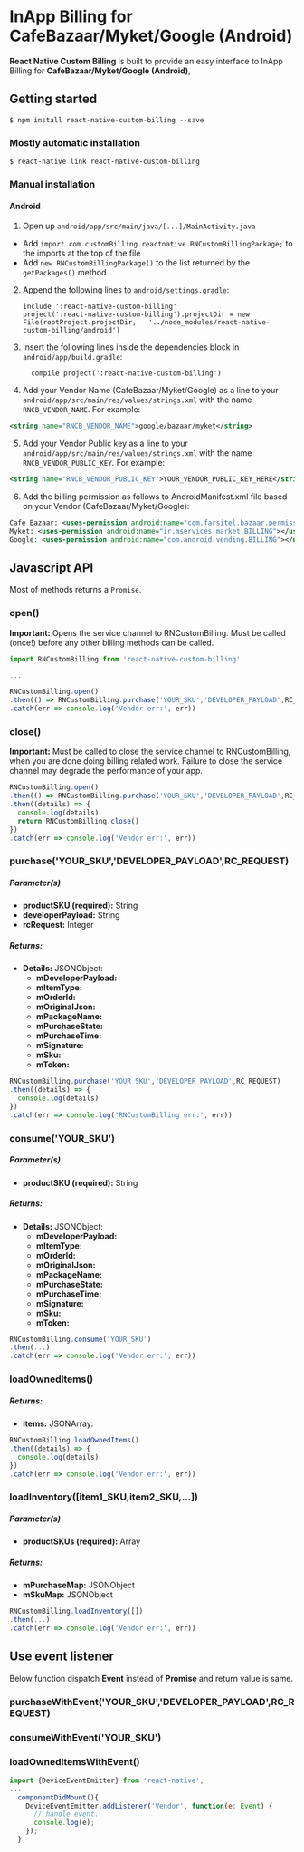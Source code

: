InApp Billing for CafeBazaar/Myket/Google (Android)
=============
**React Native Custom Billing** is built to provide an easy interface to InApp Billing for **CafeBazaar/Myket/Google (Android)**,


## Getting started

`$ npm install react-native-custom-billing --save`

### Mostly automatic installation

`$ react-native link react-native-custom-billing`

### Manual installation


#### Android

1. Open up `android/app/src/main/java/[...]/MainActivity.java`
  - Add `import com.customBilling.reactnative.RNCustomBillingPackage;` to the imports at the top of the file
  - Add `new RNCustomBillingPackage()` to the list returned by the `getPackages()` method
2. Append the following lines to `android/settings.gradle`:
  	```
  	include ':react-native-custom-billing'
  	project(':react-native-custom-billing').projectDir = new File(rootProject.projectDir, 	'../node_modules/react-native-custom-billing/android')
  	```
3. Insert the following lines inside the dependencies block in `android/app/build.gradle`:
  	```
      compile project(':react-native-custom-billing')
    ```
4. Add your Vendor Name (CafeBazaar/Myket/Google) as a line to your `android/app/src/main/res/values/strings.xml` with the name `RNCB_VENDOR_NAME`. For example:
```xml
<string name="RNCB_VENDOR_NAME">google/bazaar/myket</string>
```
5. Add your Vendor Public key as a line to your `android/app/src/main/res/values/strings.xml` with the name `RNCB_VENDOR_PUBLIC_KEY`. For example:
```xml
<string name="RNCB_VENDOR_PUBLIC_KEY">YOUR_VENDOR_PUBLIC_KEY_HERE</string>
```
6. Add the billing permission as follows to AndroidManifest.xml file based on your Vendor (CafeBazaar/Myket/Google):
```xml
Cafe Bazaar: <uses-permission android:name="com.farsitel.bazaar.permission.PAY_THROUGH_BAZAAR"></uses-permission>
Myket: <uses-permission android:name="ir.mservices.market.BILLING"></uses-permission>
Google: <uses-permission android:name="com.android.vending.BILLING"></uses-permission>
```

## Javascript API
Most of methods returns a `Promise`.

### open()

**Important:** Opens the service channel to RNCustomBilling. Must be called (once!) before any other billing methods can be called.

```javascript
import RNCustomBilling from 'react-native-custom-billing'

...

RNCustomBilling.open()
.then(() => RNCustomBilling.purchase('YOUR_SKU','DEVELOPER_PAYLOAD',RC_REQUEST))
.catch(err => console.log('Vendor err:', err))
```

### close()
**Important:** Must be called to close the service channel to RNCustomBilling, when you are done doing billing related work. Failure to close the service channel may degrade the performance of your app.
```javascript
RNCustomBilling.open()
.then(() => RNCustomBilling.purchase('YOUR_SKU','DEVELOPER_PAYLOAD',RC_REQUEST))
.then((details) => {
  console.log(details)
  return RNCustomBilling.close()
})
.catch(err => console.log('Vendor err:', err))
```

### purchase('YOUR_SKU','DEVELOPER_PAYLOAD',RC_REQUEST)
##### Parameter(s)
* **productSKU (required):** String
* **developerPayload:** String
* **rcRequest:** Integer

##### Returns:
* **Details:** JSONObject:
  * **mDeveloperPayload:**
  * **mItemType:**
  * **mOrderId:**
  * **mOriginalJson:**
  * **mPackageName:**
  * **mPurchaseState:**
  * **mPurchaseTime:**
  * **mSignature:**
  * **mSku:**
  * **mToken:**

```javascript
RNCustomBilling.purchase('YOUR_SKU','DEVELOPER_PAYLOAD',RC_REQUEST)
.then((details) => {
  console.log(details)
})
.catch(err => console.log('RNCustomBilling err:', err))
```

### consume('YOUR_SKU')
##### Parameter(s)
* **productSKU (required):** String

##### Returns:
* **Details:** JSONObject:
  * **mDeveloperPayload:**
  * **mItemType:**
  * **mOrderId:**
  * **mOriginalJson:**
  * **mPackageName:**
  * **mPurchaseState:**
  * **mPurchaseTime:**
  * **mSignature:**
  * **mSku:**
  * **mToken:**

```javascript
RNCustomBilling.consume('YOUR_SKU')
.then(...)
.catch(err => console.log('Vendor err:', err))
```

### loadOwnedItems()

##### Returns:
* **items:** JSONArray:


```javascript
RNCustomBilling.loadOwnedItems()
.then((details) => {
  console.log(details)
})
.catch(err => console.log('Vendor err:', err))
```

### loadInventory([item1_SKU,item2_SKU,...])
##### Parameter(s)
* **productSKUs (required):** Array<String>

##### Returns:
* **mPurchaseMap:** JSONObject
* **mSkuMap:** JSONObject

```javascript
RNCustomBilling.loadInventory([])
.then(...)
.catch(err => console.log('Vendor err:', err))
```

## Use event listener
Below function dispatch **Event** instead of **Promise** and return value is same.

### purchaseWithEvent('YOUR_SKU','DEVELOPER_PAYLOAD',RC_REQUEST)
### consumeWithEvent('YOUR_SKU')
### loadOwnedItemsWithEvent()


```javascript
import {DeviceEventEmitter} from 'react-native';
...
  componentDidMount(){
    DeviceEventEmitter.addListener('Vendor', function(e: Event) {
      // handle event.
      console.log(e);
    });
  }
```
